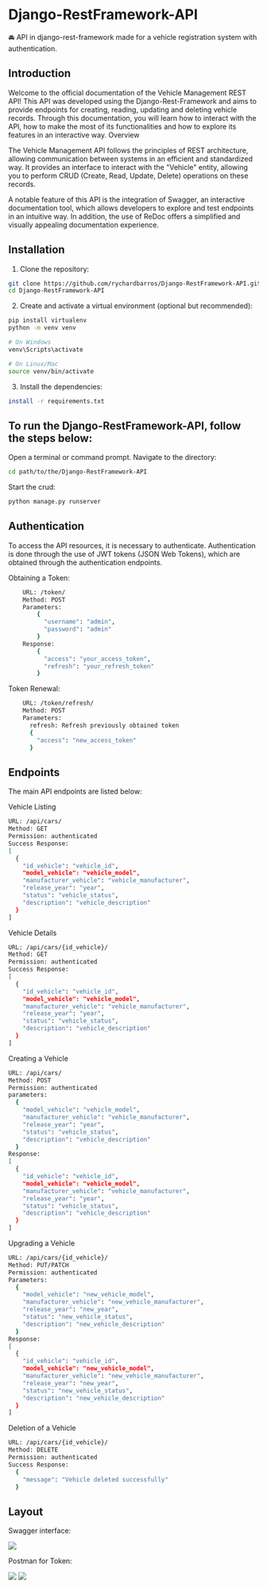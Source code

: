 # Django-RestFramework-API
🚘 API in django-rest-framework made for a vehicle registration system with authentication.

## Introduction

Welcome to the official documentation of the Vehicle Management REST API! This API was developed using the Django-Rest-Framework and aims to provide endpoints for creating, reading, updating and deleting vehicle records. Through this documentation, you will learn how to interact with the API, how to make the most of its functionalities and how to explore its features in an interactive way.
Overview

The Vehicle Management API follows the principles of REST architecture, allowing communication between systems in an efficient and standardized way. It provides an interface to interact with the "Vehicle" entity, allowing you to perform CRUD (Create, Read, Update, Delete) operations on these records.

A notable feature of this API is the integration of Swagger, an interactive documentation tool, which allows developers to explore and test endpoints in an intuitive way. In addition, the use of ReDoc offers a simplified and visually appealing documentation experience.

## Installation

1. Clone the repository:
```bash
git clone https://github.com/rychardbarros/Django-RestFramework-API.git
cd Django-RestFramework-API
```
2. Create and activate a virtual environment (optional but recommended):
```bash
pip install virtualenv
python -m venv venv

# On Windows
venv\Scripts\activate

# On Linux/Mac
source venv/bin/activate
```
3. Install the dependencies:
```bash
install -r requirements.txt
```
## To run the Django-RestFramework-API, follow the steps below:
Open a terminal or command prompt.
Navigate to the directory:
```bash
cd path/to/the/Django-RestFramework-API
```
Start the crud:
```bash
python manage.py runserver
```

## Authentication

To access the API resources, it is necessary to authenticate. Authentication is done through the use of JWT tokens (JSON Web Tokens), which are obtained through the authentication endpoints.

Obtaining a Token:
```bash
    URL: /token/
    Method: POST
    Parameters:
        {
          "username": "admin",
          "password": "admin"
        }
    Response:
        {
          "access": "your_access_token",
          "refresh": "your_refresh_token"
        }
```    
Token Renewal:
```bash
    URL: /token/refresh/
    Method: POST
    Parameters:
      refresh: Refresh previously obtained token
      {
        "access": "new_access_token"
      }
```
## Endpoints
The main API endpoints are listed below:

Vehicle Listing
```bash
URL: /api/cars/
Method: GET
Permission: authenticated
Success Response:
[
  {
    "id_vehicle": "vehicle_id",
    "model_vehicle": "vehicle_model",
    "manufacturer_vehicle": "vehicle_manufacturer",
    "release_year": "year",
    "status": "vehicle_status",
    "description": "vehicle_description"
  }
]
```

Vehicle Details
```bash
URL: /api/cars/{id_vehicle}/
Method: GET
Permission: authenticated
Success Response:
[
  {
    "id_vehicle": "vehicle_id",
    "model_vehicle": "vehicle_model",
    "manufacturer_vehicle": "vehicle_manufacturer",
    "release_year": "year",
    "status": "vehicle_status",
    "description": "vehicle_description"
  }
]
```

Creating a Vehicle
```bash
URL: /api/cars/
Method: POST
Permission: authenticated
parameters:
  {
    "model_vehicle": "vehicle_model",
    "manufacturer_vehicle": "vehicle_manufacturer",
    "release_year": "year",
    "status": "vehicle_status",
    "description": "vehicle_description"
  }
Response:
[
  {
    "id_vehicle": "vehicle_id",
    "model_vehicle": "vehicle_model",
    "manufacturer_vehicle": "vehicle_manufacturer",
    "release_year": "year",
    "status": "vehicle_status",
    "description": "vehicle_description"
  }
]
```

Upgrading a Vehicle
```bash
URL: /api/cars/{id_vehicle}/
Method: PUT/PATCH
Permission: authenticated
Parameters:
  {
    "model_vehicle": "new_vehicle_model",
    "manufacturer_vehicle": "new_vehicle_manufacturer",
    "release_year": "new_year",
    "status": "new_vehicle_status",
    "description": "new_vehicle_description"
  }
Response:
[
  {
    "id_vehicle": "vehicle_id",
    "model_vehicle": "new_vehicle_model",
    "manufacturer_vehicle": "new_vehicle_manufacturer",
    "release_year": "new_year",
    "status": "new_vehicle_status",
    "description": "new_vehicle_description"
  }
]
```

Deletion of a Vehicle
```bash
URL: /api/cars/{id_vehicle}/
Method: DELETE
Permission: authenticated
Success Response:
  {
    "message": "Vehicle deleted successfully"
  }
```
## Layout

Swagger interface:

<img src="./public/img/api.png" />

Postman for Token:

<img src="./public/img/token.png" />

<img src="./public/img/edit.png" />
